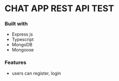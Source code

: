 
# CHAT APP REST API TEST


### Built with
* Express js
* Typescript
* MongoDB
* Mongoose


### Features

* users can register, login
